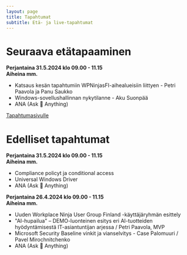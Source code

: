 ```yaml
---
layout: page
title: Tapahtumat
subtitle: Etä- ja live-tapahtumat
---
```


# Seuraava etätapaaminen
**Perjantaina 31.5.2024 klo 09.00 - 11.15**  
**Aiheina mm.**
- Katsaus kesän tapahtumiin WPNinjasFI-aihealueisiin liittyen - Petri Paavola ja Panu Saukko
- Windows-sovellushallinnan nykytilanne - Aku Suonpää
- ANA (Ask 🥷 Anything)

<a href="https://wpninjas.fi/2024-8-14-Et%C3%A4tapahtuma-30.8.2024">Tapahtumasivulle</a>

# Edelliset tapahtumat
**Perjantaina 31.5.2024 klo 09.00 - 11.15**  
**Aiheina mm.**
- Compliance policyt ja conditional access
- Universal Windows Driver
- ANA (Ask 🥷 Anything)

**Perjantaina 26.4.2024 klo 09.00 - 11.15**  
**Aiheina mm.**
- Uuden Workplace Ninja User Group Finland -käyttäjäryhmän esittely
- "AI-hupailua" – DEMO-luonteinen esitys eri AI-tuotteiden hyödyntämisestä IT-asiantuntijan arjessa / Petri Paavola, MVP
- Microsoft Security Baseline vinkit ja vianselvitys - Case Palomuuri / Pavel Mirochnitchenko
- ANA (Ask 🥷 Anything)
